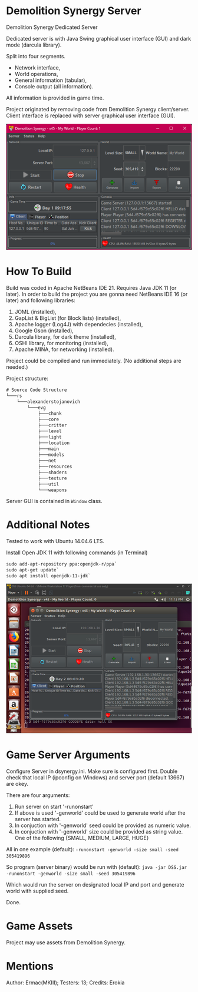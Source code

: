 # Demolition Synergy Server
Demolition Synergy Dedicated Server

Dedicated server is with Java Swing graphical user interface (GUI) 
and dark mode (darcula library).

Split into four segments.
- Network interface,
- World operations,
- General information (tabular),
- Console output (all information).

All information is provided in game time.

Project originated by removing code from Demolition Synergy client/server.
Client interface is replaced with server graphical user interface (GUI).

![Alt text](/misc/Screenshot.png?raw=true "Demolition Synergy Server")

# How To Build
Build was coded in Apache NetBeans IDE 21. Requires Java JDK 11 (or later).
In order to build the project you are gonna need NetBeans IDE 16 (or later) and following libraries:
1. JOML (installed),
2. GapList & BigList (for Block lists) (installed),
3. Apache logger (Log4J) with dependecies (installed),
4. Google Gson (installed),
5. Darcula library, for dark theme (installed),
6. OSHI library, for monitoring (installed),
7. Apache MINA, for networking (installed).

Project could be compiled and run immediately.
(No additional steps are needed.)

Project structure:
```
# Source Code Structure
└───rs
    └───alexanderstojanovich
        └───evg
            ├───chunk
            ├───core
            ├───critter
            ├───level
            ├───light
            ├───location
            ├───main
            ├───models
            ├───net
            ├───resources
            ├───shaders
            ├───texture
            ├───util
            └───weapons			
```
Server GUI is contained in `Window` class.

# Additional Notes

Tested to work with Ubuntu 14.04.6 LTS.

Install Open JDK 11 with following commands (in Terminal)
```
sudo add-apt-repository ppa:openjdk-r/ppa`
sudo apt-get update`
sudo apt install openjdk-11-jdk`
```
![Alt text](/misc/Screenshot2.png?raw=true "DSS Ubuntu 14.04 LTS")

# Game Server Arguments 

Configure Server in dsynergy.ini.
Make sure is configured first.
Double check that local IP (ipconfig on Windows) and server port (default 13667)
are okey.

There are four arguments:
1) Run server on start '-runonstart'
2) If above is used '-genworld' could be used to generate world after the server has started.
3) In conjuction with '-genworld' seed could be provided as numeric value.
4) In conjuction with '-genworld' size could be provided as string value. One of the following {SMALL, MEDIUM, LARGE, HUGE}
	
All in one example (default):
`-runonstart -genworld -size small -seed 305419896`

So program (server binary) would be run with (default):
`java -jar DSS.jar -runonstart -genworld -size small -seed 305419896`

Which would run the server on designated local IP and port and
generate world with supplied seed.

Done.

# Game Assets
Project may use assets from Demolition Synergy.

# Mentions
Author: Ermac(MKIII); 
Testers: 13;
Credits: Erokia

